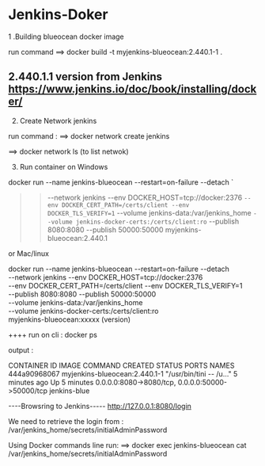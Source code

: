 # Jenkins-Doker

1 .Building blueocean docker image

run command 
==>  docker build -t myjenkins-blueocean:2.440.1-1 . 

## 2.440.1.1 version from Jenkins https://www.jenkins.io/doc/book/installing/docker/


2. Create Network jenkins

run command :
==> docker network create jenkins

==> docker network ls (to list netwok)

3. Run container on Windows

 docker run --name jenkins-blueocean --restart=on-failure --detach `
>>   --network jenkins --env DOCKER_HOST=tcp://docker:2376 `
>>   --env DOCKER_CERT_PATH=/certs/client --env DOCKER_TLS_VERIFY=1 `
>>   --volume jenkins-data:/var/jenkins_home `
>>   --volume jenkins-docker-certs:/certs/client:ro `
>>   --publish 8080:8080 --publish 50000:50000 myjenkins-blueocean:2.440.1

or  Mac/linux

docker run --name jenkins-blueocean --restart=on-failure --detach \
  --network jenkins --env DOCKER_HOST=tcp://docker:2376 \
  --env DOCKER_CERT_PATH=/certs/client --env DOCKER_TLS_VERIFY=1 \
  --publish 8080:8080 --publish 50000:50000 \
  --volume jenkins-data:/var/jenkins_home \
  --volume jenkins-docker-certs:/certs/client:ro \
  myjenkins-blueocean:xxxxx (version)


++++ run on cli : docker ps 

output : 

CONTAINER ID   IMAGE                           COMMAND                  CREATED         STATUS         PORTS                                              NAMES
444a90968067   myjenkins-blueocean:2.440.1-1   "/usr/bin/tini -- /u…"   5 minutes ago   Up 5 minutes   0.0.0.0:8080->8080/tcp, 0.0.0.0:50000->50000/tcp   jenkins-blue

----Browsring to Jenkins-----
http://127.0.0.1:8080/login

We need to retrieve the login from : /var/jenkins_home/secrets/initialAdminPassword

Using Docker commands line 
run: 
==> docker exec jenkins-blueocean cat /var/jenkins_home/secrets/initialAdminPassword



 
